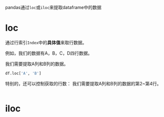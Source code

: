 pandas通过`loc`或`iloc`来提取dataframe中的数据

# loc
通过行索引`Index`中的**具体值**来取行数据。

例如，我们的数据有A，B，C，D四行数据。

我们需要提取A列和B列的数据。
```python
df.loc['A', 'B']
```

特别的，还可以控制获取的行数：
我们需要提取A列和B列的数据的第2~第4行。
```python

```
# iloc
